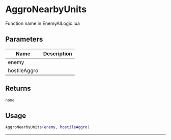 # AggroNearbyUnits

Function name in EnemyAILogic.lua

## Parameters

| Name         | Description |
| ------------ | ----------- |
| enemy        |             |
| hostileAggro |             |

## Returns

`none`

## Usage

```lua
AggroNearbyUnits(enemy, hostileAggro)
```

---
